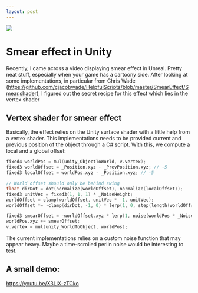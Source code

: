 ```yaml
---
layout: post
---
```

<img src="/images/fulls/02.jpg" class="fit image">

# Smear effect in Unity 

Recently, I came across a video displaying smear effect in Unreal. Pretty neat stuff, especially when your game has a cartoony side. 
After looking at some implementations, in particular from Chris Wade (https://github.com/cjacobwade/HelpfulScripts/blob/master/SmearEffect/Smear.shader), I figured out the secret recipe for this effect which lies in the vertex shader

## Vertex shader for smear effect 

Basically, the effect relies on the Unity surface shader with a little help from a vertex shader. This implementations needs to be provided current and previous position of the object through a C# script. With this, we compute a local and a global offset: 

```c
fixed4 worldPos = mul(unity_ObjectToWorld, v.vertex);
fixed3 worldOffset = _Position.xyz - _PrevPosition.xyz; // -5
fixed3 localOffset = worldPos.xyz - _Position.xyz; // -5

// World offset should only be behind swing
float dirDot = dot(normalize(worldOffset), normalize(localOffset));
fixed3 unitVec = fixed3(1, 1, 1) * _NoiseHeight;
worldOffset = clamp(worldOffset, unitVec * -1, unitVec);
worldOffset *= -clamp(dirDot, -1, 0) * lerp(1, 0, step(length(worldOffset), 0));

fixed3 smearOffset = -worldOffset.xyz * lerp(1, noise(worldPos * _NoiseScale), step(0, _NoiseScale));
worldPos.xyz += smearOffset;
v.vertex = mul(unity_WorldToObject, worldPos);
```




The current implementations relies on a custom noise function that may appear heavy. Maybe a time-scrolled perlin noise would be interesting to test. 

## A small demo: 

https://youtu.be/X3LlX-zTCko

